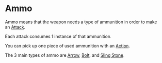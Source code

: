 # Ammo
Ammo means that the weapon needs a type of ammunition in order to make an [Attack](../../../../../Game%20Procedures/Attack.md).

Each attack consumes 1 instance of that ammunition. 

You can pick up one piece of used ammunition with an [Action](../../../../../Game%20Procedures/Action.md).

The 3 main types of ammo are [Arrow](../Ammo/Arrow.md), [Bolt](../Ammo/Bolt.md), and [Sling Stone](../Ammo/Sling%20Stone.md).